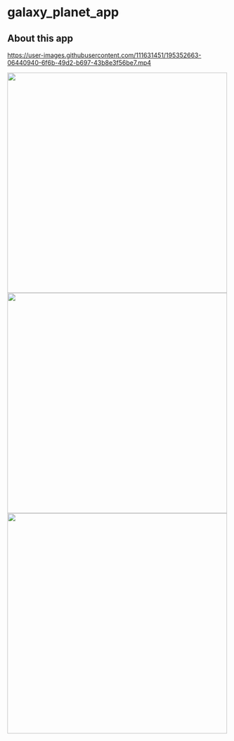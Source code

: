 # galaxy_planet_app

## About this app
https://user-images.githubusercontent.com/111631451/195352663-06440940-6f6b-49d2-b697-43b8e3f56be7.mp4

<img src="https://user-images.githubusercontent.com/111631451/195352859-9983882c-a257-4a14-85ee-cae6824ec304.png" style="height:500px"/>  <img src="https://user-images.githubusercontent.com/111631451/195353005-c4152dbd-ec9b-4596-8382-801b7f475b56.png" style="height:500px"/>  <img src="https://user-images.githubusercontent.com/111631451/195353138-27e0dd65-da88-49df-894d-6dfa3b7474be.png" style="height:500px"/>  
